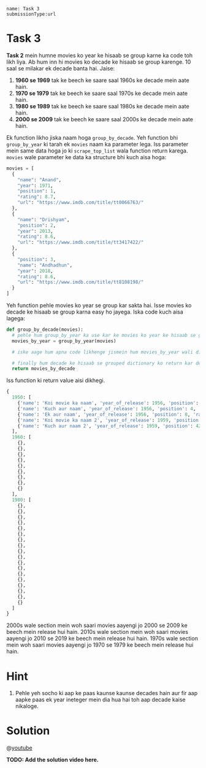```ngMeta
name: Task 3
submissionType:url
```

# Task 3

**Task 2** mein humne movies ko year ke hisaab se group karne ka code toh likh liya. Ab hum inn hi movies ko decade ke hisaab se group karenge. 10 saal se milakar ek decade banta hai. Jaise:

1. **1960 se 1969** tak ke beech ke saare saal 1960s ke decade mein aate hain.
2. **1970 se 1979** tak ke beech ke saare saal 1970s ke decade mein aate hain.
3. **1980 se 1989** tak ke beech ke saare saal 1980s ke decade mein aate hain.
4. **2000 se 2009** tak ke beech ke saare saal 2000s ke decade mein aate hain.

Ek function likho jiska naam hoga `group_by_decade`. Yeh function bhi `group_by_year` ki tarah ek `movies` naam ka parameter lega. Iss parameter mein same data hoga jo ki `scrape_top_list` wala function return karega. `movies` wale parameter ke data ka structure bhi kuch aisa hoga:

```python
movies = [
  {
    "name": "Anand",
    "year": 1971,
    "position": 1,
    "rating": 8.7,
    "url": "https://www.imdb.com/title/tt0066763/"
  },
  {
    "name": "Drishyam",
    "position": 2,
    "year": 2013,
    "rating": 8.6,
    "url": "https://www.imdb.com/title/tt3417422/"
  },
  {
    "position": 3,
    "name": "Andhadhun",
    "year": 2018,
    "rating": 8.6,
    "url": "https://www.imdb.com/title/tt8108198/"
  }
]
```
Yeh function pehle movies ko year se group kar sakta hai. Isse movies ko decade ke hisaab se group karna easy ho jayega. Iska code kuch aisa lagega:

```python
def group_by_decade(movies):
  # pehle hum group_by_year ka use kar ke movies ko year ke hisaab se group kar lenge pichla function use karke
  movies_by_year = group_by_year(movies)

  # iske aage hum apna code likhenge jismein hum movies_by_year wali dictionary ka use kar ke movies ko year ke hisaab se group karenge.

  # finally hum decade ke hisaab se grouped dictionary ko return kar denge
  return movies_by_decade
```

Iss function ki return value aisi dikhegi.

```python
{
  1950: [
    {'name': 'Koi movie ka naam', 'year_of_release': 1956, 'position': 1, 'rating': 8.7, 'url': 'https://imdb.com/title/koi-title-ka-link'},
    {'name': 'Kuch aur naam', 'year_of_release': 1956, 'position': 4, 'rating': 8.7, 'url': 'https://imdb.com/title/koi-title-ka-link'},
    {'name': 'Ek aur naam', 'year_of_release': 1956, 'position': 8, 'rating': 8.7, 'url': 'https://imdb.com/title/koi-title-ka-link'},
    {'name': 'Koi movie ka naam 2', 'year_of_release': 1959, 'position':34, 'rating': 8.7, 'url': 'https://imdb.com/title/koi-title-ka-link'},
    {'name': 'Kuch aur naam 2', 'year_of_release': 1959, 'position': 42, 'rating': 8.7, 'url': 'https://imdb.com/title/koi-title-ka-link'},
  ],
  1960: [
    {},
    {},
    {},
    {},
    {},
    {},
    {},
    {},
    {}
  ],
  1980: [
    {},
    {},
    {},
    {},
    {},
    {},
    {},
    {},
    {},
    {},
    {},
    {},
    {},
    {},
    {},
    {},
    {},
    {}
  ]
}
```

2000s wale section mein woh saari movies aayengi jo 2000 se 2009 ke beech mein release hui hain.
2010s wale section mein woh saari movies aayengi jo 2010 se 2019 ke beech mein release hui hain.
1970s wale section mein woh saari movies aayengi jo 1970 se 1979 ke beech mein release hui hain.


# Hint

1. Pehle yeh socho ki aap ke paas kaunse kaunse decades hain aur fir aap aapke paas ek year ineteger mein dia hua hai toh aap decade kaise nikaloge.

# Solution

@[youtube](video-id-here)

**TODO: Add the solution video here.**

